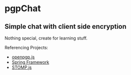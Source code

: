 pgpChat
=======

Simple chat with client side encryption
---------------------------------------

Nothing special, create for learning stuff.

Referencing Projects:
* [openpgp.js](https://github.com/openpgpjs/openpgpjs)
* [Spring Framework](https://spring.io)
* [STOMP.js](https://github.com/jmesnil/stomp-websocket)